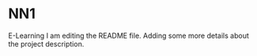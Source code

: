 # NN1
E-Learning
I am editing the README file. Adding some more details about the project description.
